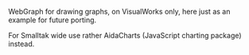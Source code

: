 WebGraph for drawing graphs, on VisualWorks only, here just as an example for future porting.

For Smalltak wide use rather AidaCharts (JavaScript charting package) instead.